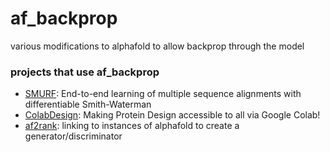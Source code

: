 # af_backprop
various modifications to alphafold to allow backprop through the model

### projects that use af_backprop
- [SMURF](https://github.com/spetti/SMURF): End-to-end learning of multiple sequence alignments with differentiable Smith-Waterman
- [ColabDesign](https://github.com/sokrypton/ColabDesign): Making Protein Design accessible to all via Google Colab!
- [af2rank](https://github.com/jproney/AF2Rank): linking to instances of alphafold to create a generator/discriminator
